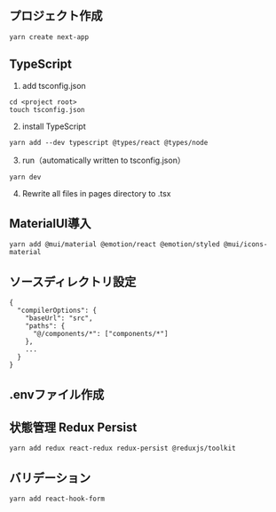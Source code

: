 ## プロジェクト作成
```
yarn create next-app
```

## TypeScript
1. add tsconfig.json
```
cd <project root>
touch tsconfig.json
```

2. install TypeScript
```
yarn add --dev typescript @types/react @types/node
```

3. run（automatically written to tsconfig.json）
```
yarn dev
```

4. Rewrite all files in pages directory to .tsx

## MaterialUI導入
```
yarn add @mui/material @emotion/react @emotion/styled @mui/icons-material
```

## ソースディレクトリ設定
```
{
  "compilerOptions": {
    "baseUrl": "src",
    "paths": {
      "@/components/*": ["components/*"]
    },
    ...
  }
}
```

## .envファイル作成

## 状態管理 Redux Persist
```
yarn add redux react-redux redux-persist @reduxjs/toolkit
```

## バリデーション
```
yarn add react-hook-form
```
